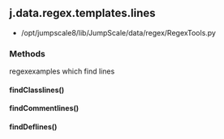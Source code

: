 <!-- toc -->
## j.data.regex.templates.lines

- /opt/jumpscale8/lib/JumpScale/data/regex/RegexTools.py

### Methods

regexexamples which find lines

#### findClasslines() 

#### findCommentlines() 

#### findDeflines() 

